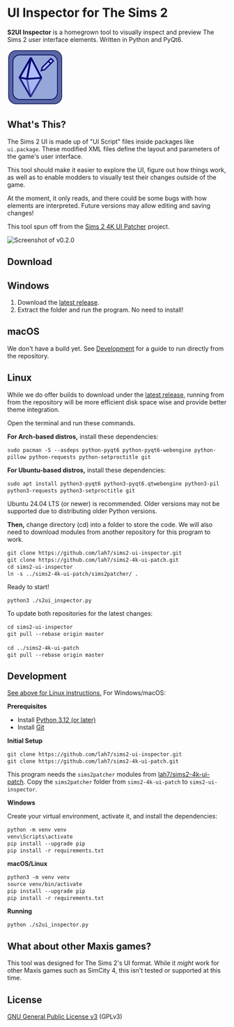 
# UI Inspector for The Sims 2

**S2UI Inspector** is a homegrown tool to visually inspect and preview
The Sims 2 user interface elements. Written in Python and PyQt6.

![Project Logo](data/icon.svg)


## What's This?

The Sims 2 UI is made up of "UI Script" files inside packages like `ui.package`.
These modified XML files define the layout and parameters of the game's
user interface.

This tool should make it easier to explore the UI, figure out how things work,
as well as to enable modders to visually test their changes outside of the game.

At the moment, it only reads, and there could be some bugs with how elements
are interpreted. Future versions may allow editing and saving changes!

This tool spun off from the [Sims 2 4K UI Patcher](https://github.com/lah7/sims2-4k-ui-patch) project.

![Screenshot of v0.2.0](https://github.com/user-attachments/assets/123c99f7-baa1-4323-bdca-6393aa122d21)


## Download

## Windows

1. Download the [latest release].
2. Extract the folder and run the program. No need to install!

## macOS

We don't have a build yet. See [Development](#development) for a guide to run
directly from the repository.

## Linux

While we do offer builds to download under the [latest release], running from
from the repository will be more efficient disk space wise and provide better
theme integration.

Open the terminal and run these commands.

**For Arch-based distros,** install these dependencies:

    sudo pacman -S --asdeps python-pyqt6 python-pyqt6-webengine python-pillow python-requests python-setproctitle git

**For Ubuntu-based distros,** install these dependencies:

    sudo apt install python3-pyqt6 python3-pyqt6.qtwebengine python3-pil python3-requests python3-setproctitle git

Ubuntu 24.04 LTS (or newer) is recommended. Older versions may not be supported
due to distributing older Python versions.

**Then,** change directory (cd) into a folder to store the code.
We will also need to download modules from another repository for this program to work.

    git clone https://github.com/lah7/sims2-ui-inspector.git
    git clone https://github.com/lah7/sims2-4k-ui-patch.git
    cd sims2-ui-inspector
    ln -s ../sims2-4k-ui-patch/sims2patcher/ .

Ready to start!

    python3 ./s2ui_inspector.py

To update both repositories for the latest changes:

    cd sims2-ui-inspector
    git pull --rebase origin master

    cd ../sims2-4k-ui-patch
    git pull --rebase origin master

[latest release]: https://github.com/lah7/sims2-ui-inspector/releases/latest

## Development

[See above for Linux instructions.](#Linux) For Windows/macOS:

**Prerequisites**

* Install [Python 3.12 (or later)](https://www.python.org/downloads/)
* Install [Git](https://git-scm.com/)

**Initial Setup**

    git clone https://github.com/lah7/sims2-ui-inspector.git
    git clone https://github.com/lah7/sims2-4k-ui-patch.git

This program needs the `sims2patcher` modules from [lah7/sims2-4k-ui-patch](https://github.com/lah7/sims2-4k-ui-patch). Copy the `sims2patcher` folder from `sims2-4k-ui-patch` to `sims2-ui-inspector`.


**Windows**

Create your virtual environment, activate it, and install the dependencies:

    python -m venv venv
    venv\Scripts\activate
    pip install --upgrade pip
    pip install -r requirements.txt

**macOS/Linux**

    python3 -m venv venv
    source venv/bin/activate
    pip install --upgrade pip
    pip install -r requirements.txt

**Running**

    python ./s2ui_inspector.py


## What about other Maxis games?

This tool was designed for The Sims 2's UI format. While it _might_ work for
other Maxis games such as SimCity 4, this isn't tested or supported at this time.


## License

[GNU General Public License v3](LICENSE) (GPLv3)

